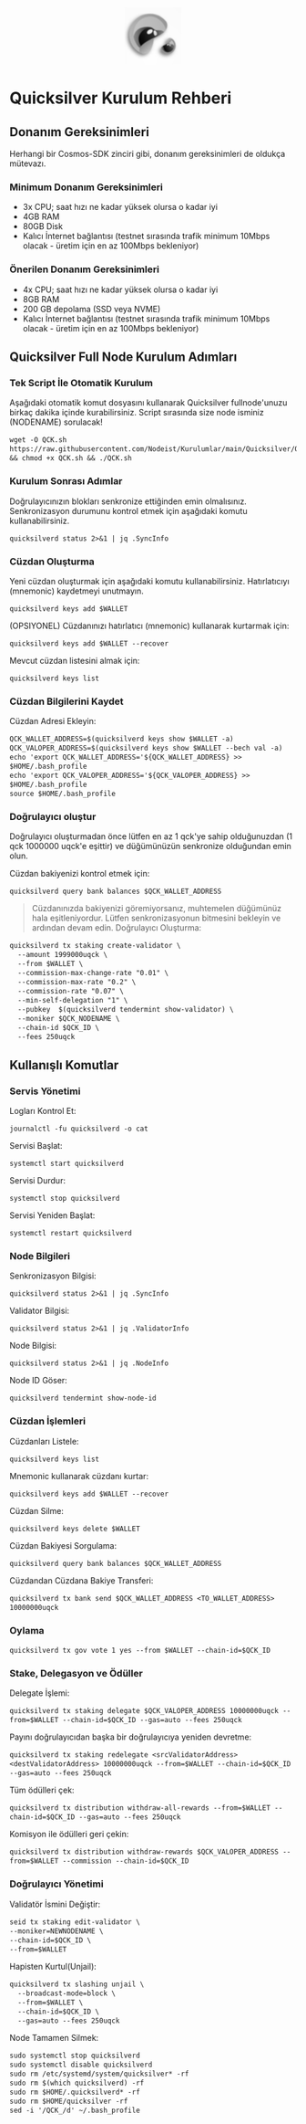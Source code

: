 <p align="center">
  <img height="100" height="auto" src="https://raw.githubusercontent.com/Nodeist/Kurulumlar/main/logos/quicksilver.png">
</p>


# Quicksilver Kurulum Rehberi
## Donanım Gereksinimleri
Herhangi bir Cosmos-SDK zinciri gibi, donanım gereksinimleri de oldukça mütevazı.


### Minimum Donanım Gereksinimleri
 - 3x CPU; saat hızı ne kadar yüksek olursa o kadar iyi
 - 4GB RAM
 - 80GB Disk
 - Kalıcı İnternet bağlantısı (testnet sırasında trafik minimum 10Mbps olacak - üretim için en az 100Mbps bekleniyor)
### Önerilen Donanım Gereksinimleri
 - 4x CPU; saat hızı ne kadar yüksek olursa o kadar iyi
 - 8GB RAM
 - 200 GB depolama (SSD veya NVME)
 - Kalıcı İnternet bağlantısı (testnet sırasında trafik minimum 10Mbps olacak - üretim için en az 100Mbps bekleniyor)

## Quicksilver Full Node Kurulum Adımları
### Tek Script İle Otomatik Kurulum
Aşağıdaki otomatik komut dosyasını kullanarak Quicksilver fullnode'unuzu birkaç dakika içinde kurabilirsiniz.
Script sırasında size node isminiz (NODENAME) sorulacak!


```
wget -O QCK.sh https://raw.githubusercontent.com/Nodeist/Kurulumlar/main/Quicksilver/QCK && chmod +x QCK.sh && ./QCK.sh
```

### Kurulum Sonrası Adımlar

Doğrulayıcınızın blokları senkronize ettiğinden emin olmalısınız.
Senkronizasyon durumunu kontrol etmek için aşağıdaki komutu kullanabilirsiniz.
```
quicksilverd status 2>&1 | jq .SyncInfo
```

### Cüzdan Oluşturma
Yeni cüzdan oluşturmak için aşağıdaki komutu kullanabilirsiniz. Hatırlatıcıyı (mnemonic) kaydetmeyi unutmayın.
```
quicksilverd keys add $WALLET
```

(OPSIYONEL) Cüzdanınızı hatırlatıcı (mnemonic) kullanarak kurtarmak için:
```
quicksilverd keys add $WALLET --recover
```

Mevcut cüzdan listesini almak için:
```
quicksilverd keys list
```

### Cüzdan Bilgilerini Kaydet
Cüzdan Adresi Ekleyin:
```
QCK_WALLET_ADDRESS=$(quicksilverd keys show $WALLET -a)
QCK_VALOPER_ADDRESS=$(quicksilverd keys show $WALLET --bech val -a)
echo 'export QCK_WALLET_ADDRESS='${QCK_WALLET_ADDRESS} >> $HOME/.bash_profile
echo 'export QCK_VALOPER_ADDRESS='${QCK_VALOPER_ADDRESS} >> $HOME/.bash_profile
source $HOME/.bash_profile
```


### Doğrulayıcı oluştur
Doğrulayıcı oluşturmadan önce lütfen en az 1 qck'ye sahip olduğunuzdan (1 qck 1000000 uqck'e eşittir) ve düğümünüzün senkronize olduğundan emin olun.

Cüzdan bakiyenizi kontrol etmek için:
```
quicksilverd query bank balances $QCK_WALLET_ADDRESS
```
> Cüzdanınızda bakiyenizi göremiyorsanız, muhtemelen düğümünüz hala eşitleniyordur. Lütfen senkronizasyonun bitmesini bekleyin ve ardından devam edin.
Doğrulayıcı Oluşturma:
```
quicksilverd tx staking create-validator \
  --amount 1999000uqck \
  --from $WALLET \
  --commission-max-change-rate "0.01" \
  --commission-max-rate "0.2" \
  --commission-rate "0.07" \
  --min-self-delegation "1" \
  --pubkey  $(quicksilverd tendermint show-validator) \
  --moniker $QCK_NODENAME \
  --chain-id $QCK_ID \
  --fees 250uqck
```


## Kullanışlı Komutlar
### Servis Yönetimi
Logları Kontrol Et:
```
journalctl -fu quicksilverd -o cat
```

Servisi Başlat:
```
systemctl start quicksilverd
```

Servisi Durdur:
```
systemctl stop quicksilverd
```

Servisi Yeniden Başlat:
```
systemctl restart quicksilverd
```

### Node Bilgileri
Senkronizasyon Bilgisi:
```
quicksilverd status 2>&1 | jq .SyncInfo
```

Validator Bilgisi:
```
quicksilverd status 2>&1 | jq .ValidatorInfo
```

Node Bilgisi:
```
quicksilverd status 2>&1 | jq .NodeInfo
```

Node ID Göser:
```
quicksilverd tendermint show-node-id
```

### Cüzdan İşlemleri
Cüzdanları Listele:
```
quicksilverd keys list
```

Mnemonic kullanarak cüzdanı kurtar:
```
quicksilverd keys add $WALLET --recover
```

Cüzdan Silme:
```
quicksilverd keys delete $WALLET
```

Cüzdan Bakiyesi Sorgulama:
```
quicksilverd query bank balances $QCK_WALLET_ADDRESS
```

Cüzdandan Cüzdana Bakiye Transferi:
```
quicksilverd tx bank send $QCK_WALLET_ADDRESS <TO_WALLET_ADDRESS> 10000000uqck
```

### Oylama
```
quicksilverd tx gov vote 1 yes --from $WALLET --chain-id=$QCK_ID
```

### Stake, Delegasyon ve Ödüller
Delegate İşlemi:
```
quicksilverd tx staking delegate $QCK_VALOPER_ADDRESS 10000000uqck --from=$WALLET --chain-id=$QCK_ID --gas=auto --fees 250uqck
```

Payını doğrulayıcıdan başka bir doğrulayıcıya yeniden devretme:
```
quicksilverd tx staking redelegate <srcValidatorAddress> <destValidatorAddress> 10000000uqck --from=$WALLET --chain-id=$QCK_ID --gas=auto --fees 250uqck
```

Tüm ödülleri çek:
```
quicksilverd tx distribution withdraw-all-rewards --from=$WALLET --chain-id=$QCK_ID --gas=auto --fees 250uqck
```

Komisyon ile ödülleri geri çekin:
```
quicksilverd tx distribution withdraw-rewards $QCK_VALOPER_ADDRESS --from=$WALLET --commission --chain-id=$QCK_ID
```

### Doğrulayıcı Yönetimi
Validatör İsmini Değiştir:
```
seid tx staking edit-validator \
--moniker=NEWNODENAME \
--chain-id=$QCK_ID \
--from=$WALLET
```

Hapisten Kurtul(Unjail):
```
quicksilverd tx slashing unjail \
  --broadcast-mode=block \
  --from=$WALLET \
  --chain-id=$QCK_ID \
  --gas=auto --fees 250uqck
```


Node Tamamen Silmek:
```
sudo systemctl stop quicksilverd
sudo systemctl disable quicksilverd
sudo rm /etc/systemd/system/quicksilver* -rf
sudo rm $(which quicksilverd) -rf
sudo rm $HOME/.quicksilverd* -rf
sudo rm $HOME/quicksilver -rf
sed -i '/QCK_/d' ~/.bash_profile
```
